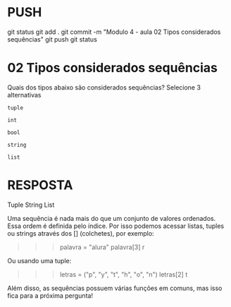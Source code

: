 
# ###################################################################################################################################################################
# ###################################################################################################################################################################
# PUSH

git status
git add .
git commit -m "Modulo 4 - aula 02 Tipos considerados sequências"
git push
git status


# ###################################################################################################################################################################
# ###################################################################################################################################################################
# 02 Tipos considerados sequências

Quais dos tipos abaixo são considerados sequências?
Selecione 3 alternativas

    tuple

    int

    bool

    string

    list




# ###################################################################################################################################################################
# ###################################################################################################################################################################
# RESPOSTA

Tuple
String
List


Uma sequência é nada mais do que um conjunto de valores ordenados. Essa ordem é definida pelo índice. Por isso podemos acessar listas, tuples ou strings através dos [] (colchetes), por exemplo:

>>>palavra = "alura"
>>>palavra[3] 
r

Ou usando uma tuple:

>>>letras = ("p", "y", "t", "h", "o", "n")
>>>letras[2] 
t

Além disso, as sequências possuem várias funções em comuns, mas isso fica para a próxima pergunta!